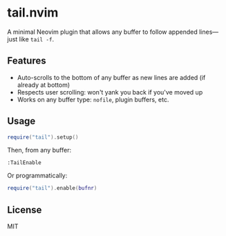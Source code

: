 # tail.nvim

A minimal Neovim plugin that allows any buffer to follow appended lines—just like `tail -f`.

## Features

- Auto-scrolls to the bottom of any buffer as new lines are added (if already at bottom)
- Respects user scrolling: won't yank you back if you've moved up
- Works on any buffer type: `nofile`, plugin buffers, etc.

## Usage

```lua
require("tail").setup()
```

Then, from any buffer:

```vim
:TailEnable
```

Or programmatically:

```lua
require("tail").enable(bufnr)
```

## License

MIT
